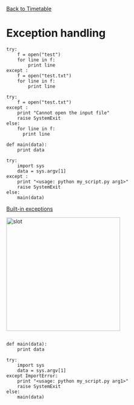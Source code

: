 <a href="https://github.com/ELIXIR-ITA-training/python_course"> Back to Timetable</a>

>

# Exception handling


```
try:
    f = open("test")
    for line in f:
        print line
except :
    f = open("test.txt")
    for line in f:
        print line
```

```
try:  
    f = open("test.txt")
except :
    print "Cannot open the input file"
    raise SystemExit
else:
    for line in f:
      print line
```

```
def main(data):
    print data

try:
    import sys
    data = sys.argv[1]
except :
    print "<usage: python my_script.py arg1>"
    raise SystemExit
else:
    main(data)
```

[Built-in exceptions](https://docs.python.org/2/library/exceptions.html)


<img src="../../img/ErrorHandling.png" alt="slot" style="width: 300px;"/>


```

def main(data):
    print data

try:
    import sys
    data = sys.argv[1]
except ImportError:
    print "<usage: python my_script.py arg1>"
    raise SystemExit
else:
    main(data)
```
